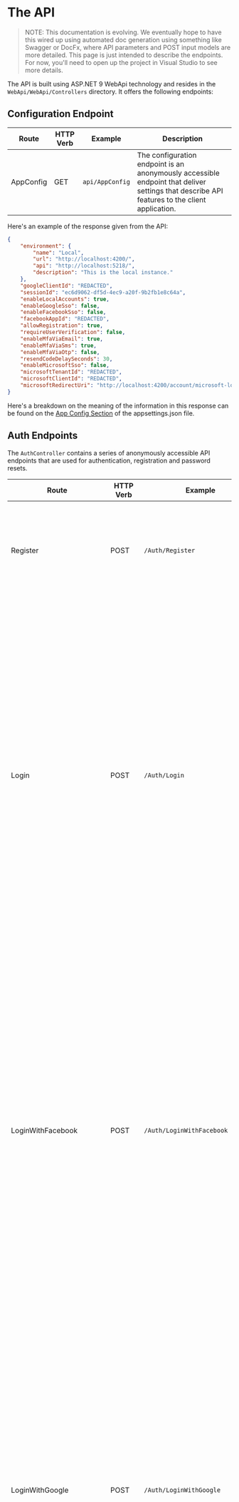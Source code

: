 # The API

>NOTE: This documentation is evolving. We eventually hope to have this wired up using automated doc generation using something like Swagger or DocFx, where API parameters and POST input models are more detailed. This page is just intended to describe the endpoints. For now, you'll need to open up the project in Visual Studio to see more details.

The API is built using ASP.NET 9 WebApi technology and resides in the `WebApi/WebApi/Controllers` directory. It offers the following endpoints:

## Configuration Endpoint

| Route | HTTP Verb | Example | Description |
| ----- | --------- | ------- | ----------- |
| AppConfig | GET | `api/AppConfig` | The configuration endpoint is an anonymously accessible endpoint that deliver settings that describe API features to the client application. |

Here's an example of the response given from the API:

``` json
{
    "environment": {
        "name": "Local",
        "url": "http://localhost:4200/",
        "api": "http://localhost:5218/",
        "description": "This is the local instance."
    },
    "googleClientId": "REDACTED",
    "sessionId": "ec6d9062-df5d-4ec9-a20f-9b2fb1e8c64a",
    "enableLocalAccounts": true,
    "enableGoogleSso": false,
    "enableFacebookSso": false,
    "facebookAppId": "REDACTED",
    "allowRegistration": true,
    "requireUserVerification": false,
    "enableMfaViaEmail": true,
    "enableMfaViaSms": true,
    "enableMfaViaOtp": false,
    "resendCodeDelaySeconds": 30,
    "enableMicrosoftSso": false,
    "microsoftTenantId": "REDACTED",
    "microsoftClientId": "REDACTED",
    "microsoftRedirectUri": "http://localhost:4200/account/microsoft-login-callback"
}
```

Here's a breakdown on the meaning of the information in this response can be found on the [App Config Section](app-settings.md#appconfig-section) of the appsettings.json file.

## Auth Endpoints

 The `AuthController` contains a series of anonymously accessible API endpoints that are used for authentication, registration and password resets.

| Route | HTTP Verb | Example | Description |
| ----- | --------- | ------- | ----------- |
| Register | POST | `/Auth/Register` | The Register endpoints allows users to register themselves with the application. An error response will be given if the `enableRegistration` option is set to `false` in the [App Settings](app-settings.md) file. |
| Login | POST | `/Auth/Login` | The login endpoint is used to authenticate user credentials with the local accounts database. An `Ok` 200 HTTP response containing expiration dates for the access and refresh tokens will be returned. Invalid credentials will return a `BadRequest` 400 HTTP error response. Users with inactive accounts or that have not been verified will receive an `Unauthorized` 401 error response. If local accounts are disabled in the [App Settings](app-settings.md) file, a `NotFound` 404 response will be returned. If multi-factor authentication is enabled for local accounts the verification code will be visible in the API response in the development environment. |
| LoginWithFacebook | POST | `/Auth/LoginWithFacebook` | This endpoint accepts credentials obtained from Facebook when using the "Sign in with Facebook" button on the login page of the client application. This endpoint verifies the credentials submitted with Facebook to make sure they are authentic and if they are An `Ok` 200 HTTP response containing expiration dates for the access and refresh tokens will be returned. Invalid credentials will return a `BadRequest` 400 HTTP error response. Users with inactive accounts or that have not been verified will receive an `Unauthorized` 401 error response. If Facebook SSO is disabled in the [App Settings](app-settings.md) file, a `NotFound` 404 response will be returned. |
| LoginWithGoogle | POST | `/Auth/LoginWithGoogle` | This endpoint accepts credentials obtained from Google when using the "Sign in with Google" button on the login page of the client application. This endpoint verifies the credentials submitted with Google to make sure they are authentic and if they are An `Ok` 200 HTTP response containing expiration dates for the access and refresh tokens will be returned. Invalid credentials will return a `BadRequest` 400 HTTP error response. Users with inactive accounts or that have not been verified will receive an `Unauthorized` 401 error response. If Google SSO is disabled in the [App Settings](app-settings.md) file, a `NotFound` 404 response will be returned. |
| LoginWithMicrosoft | POST | `/Auth/LoginWithMicrosoft` | This endpoint accepts credentials obtained from Microsoft when using the "Sign in with Microsoft" button on the login page of the client application. This endpoint verifies the credentials submitted with Microsoft to make sure they are authentic and if they are An `Ok` 200 HTTP response containing expiration dates for the access and refresh tokens will be returned. Invalid credentials will return a `BadRequest` 400 HTTP error response. Users with inactive accounts or that have not been verified will receive an `Unauthorized` 401 error response. If Microsoft SSO is disabled in the [App Settings](app-settings.md) file, a `NotFound` 404 response will be returned. |
| Logout | GET | `/Auth/Logout` | Logs the user out by setting the auth cookie values to empty string values. |
| ForgotPassword | POST | `/Auth/ForgotPassword` | This endpoint is used to initiate the password verification process by sending the user a code to be used to reset their password. In the local development environment, the code can be seen in the response body so that email is not needed for testing. Emails are also saved to the `C:\SmtpPickup` (configurable via the [App Settings](app-settings.md)) directory in the local environment as well. In development, the verification code will be visible in the API response. |
| ResetPassword | POST | `/Auth/ResetPassword` | This endpoint accepts the password reset token that was emailed to the user from the ForgotPassword endpoint. If the password reset has expired or already been redeemed a `BadRequest` 400 HTTP error response will be returned. If local accounts are disabled in the [App Settings](app-settings.md) file, a `NotFound` 404 response will be returned. |
| UserVerified | GET | `/Auth/UserVerified?username=email@domain.com` | Returns a true or false value as to whether a user has been verified. |
| UserExists | GET | `/Auth/UserExists?username=email@domain.com` | Returns a true or false value as to whether a user username is available when registering. |
| RefreshToken | GET | `/Auth/RefreshToken?deviceId=12345` | Refreshes the JWT Access and Refresh token cookie values |
| CheckPasswordComplexity | GET | `/Auth/CheckPasswordComplexity?password=MySecretP@$$word` | Checks a password to verify that it meets complexity requirements dicated by rules set in the [Auth Settings](./app-settings.md#authsettings-section) section of the API's App Settings file. |
| VerifyAccount | POST | `/Auth/VerifyAccount` | The endpoint to use when verifying the account email address. |
| VerifyMfa | POST | `/Auth/VerifyMfa` | The endpoint to use when entering a verification code for multi-factor authentication using email or SMS. |
| SendNewCode | POST | `/Auth/SendNewCode` | The endpoint to use to send a new MFA code in case initial delivery failed when using email or SMS multi-factor authentication.  In development, the verification code will be visible in the API response. |
| SetupAuthenticator | POST | `/Auth/SetupAuthenticator?username=user@domain.com` | This endpoint generates a OTP secret for a user and returns a Base-64 encoded QR code graphic to use when registering it with a OTP Authenticator app. Note: A user must be authorized as the user being passed in as a querystring parameter of must be authorized as a user in the "Admin" role to use this endpoint. |
| VerifyAuthenticatorCode | POST | `/Auth/VerifyMfa` | The endpoint to use when entering a verification code for multi-factor authentication using OTP. |
| WhoAmI | GET | `/Auth/WhoAmI` | This endpoint returns the name of the authenticated user. |
| RevokeAllSessionsForUser | DELETE | `/Auth/RevokeAllSessionsForUser?username=user@domain.com` | **[Admin Only]** Revokes all refresh tokens associated with the specified user, effectively logging them out from all devices. |
| RevokeAllSessions | DELETE | `/Auth/RevokeAllSessions` | **[Admin Only]** Revokes all refresh tokens for all users in the system, logging everyone out of all active sessions. |

## Administrative Endpoints

Administrative endpoints are all locked down to be accessible by users with the `Admin` role only (unless otherwise noted).

### AppUser Controller

| Route | HTTP Verb | Example | Description |
| ----- | --------- | ------- | ----------- |
| {id} | GET | `/AppUser/123` | Gets a single record from the database |
| {id} | POST | `/AppUser/123` | Saves a single record from the database. Note that this endpoint will both Create (Insert) and Update (Modify) a record depending on the value of the incoming entity's `Id` key field value. Submit the AppUser object as the body of the HTTP request. |
| {id} | DELETE | `/AppUser/123` | Deletes a record from the database. |
| Search | POST | `/AppUser/Search?pageSize=10&pageIndex=0` | Search the AppUser database table. Submit the AppUserSearchOptions object to indicate what fields are to be searched. The `pageSize` and `pageIndex` query parameters handle pagination |
| Me | GET | `/AppUser/Me` | Anonymous endpoint - Allows the current user to get their own AppUser record. If the user is not authenticated, this endpoint will return a `null` value. |

### AppRole Controller

| Route | HTTP Verb | Example | Description |
| ----- | --------- | ------- | ----------- |
| {id} | GET | `/AppRole/123` | Gets a single record from the database |
| {id} | POST | `/AppRole/123` | Saves a single record from the database. Note that this endpoint will both Create (Insert) and Update (Modify) a record depending on the value of the incoming entity's `Id` key field value. Submit the AppRole object as the body of the HTTP request. |
| {id} | DELETE | `/AppRole/123` | Deletes a record from the database. |
| Search | POST | `/AppRole/Search?pageSize=10&pageIndex=0` | Search the AppRole database table. Submit the AppRoleSearchOptions object to indicate what fields are to be searched. The `pageSize` and `pageIndex` query parameters handle pagination |
